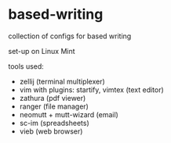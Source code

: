 # based-writing
collection of configs for based writing

set-up on Linux Mint

tools used:
* zellij (terminal multiplexer)
* vim with plugins: startify, vimtex (text editor)
* zathura (pdf viewer)
* ranger (file manager)
* neomutt + mutt-wizard (email)
* sc-im (spreadsheets)
* vieb (web browser)
